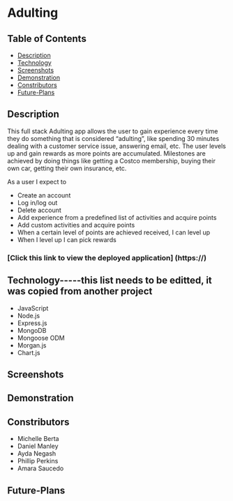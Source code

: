 # Adulting

## Table of Contents
* [Description](#description)
* [Technology](#technology)
* [Screenshots](#screenshots)
* [Demonstration](#demonstration)
* [Constributors](#constibutors)
* [Future-Plans](#future-plans)

## Description
This full stack Adulting app allows the user to gain experience every time they do something that is considered “adulting”, like spending 30 minutes dealing with a customer service issue, answering email, etc. The user levels up and gain rewards as more points are accumulated. Milestones are achieved by doing things like getting a Costco membership, buying their own car, getting their own insurance, etc.

As a user I expect to
* Create an account
* Log in/log out
* Delete account
* Add experience from a predefined list of activities and acquire points
* Add custom activities and acquire points
* When a certain level of points are achieved received, I can level up
* When I level up I can pick rewards


### [Click this link to view the deployed application] (https://) 

## Technology-----this list needs to be editted, it was copied from another project
* JavaScript
* Node.js
* Express.js
* MongoDB
* Mongoose ODM
* Morgan.js
* Chart.js

## Screenshots



## Demonstration

## Constributors
* Michelle Berta
* Daniel Manley
* Ayda Negash
* Phillip Perkins
* Amara Saucedo

## Future-Plans

